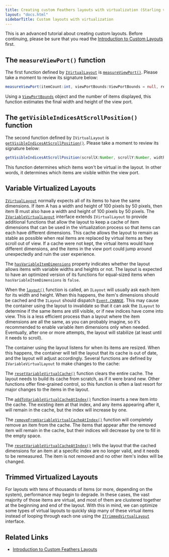 ```yaml
---
title: Creating custom Feathers layouts with virtualization (Starling version)
layout: "docs.html"
sidebarTitle: Custom layouts with virtualization
---
```


This is an advanced tutorial about creating custom layouts. Before continuing, please be sure that you read the [Introduction to Custom Layouts](./custom-layouts.md) first.

## The `measureViewPort()` function

The first function defined by [`IVirtualLayout`](/api-reference/feathers/layout/IVirtualLayout.html) is [`measureViewPort()`](</api-reference/feathers/layout/IVirtualLayout.html#measureViewPort()>). Please take a moment to review its signature below:

```actionscript
measureViewPort(itemCount:int, viewPortBounds:ViewPortBounds = null, result:Point = null):Point
```

Using a [`ViewPortBounds`](/api-reference/feathers/layout/ViewPortBounds.html) object and the number of items displayed, this function estimates the final width and height of the view port.

## The `getVisibleIndicesAtScrollPosition()` function

The second function defined by `IVirtualLayout` is [`getVisibleIndicesAtScrollPosition()`](</api-reference/feathers/layout/IVirtualLayout.html#getVisibleIndicesAtScrollPosition()>). Please take a moment to review its signature below:

```actionscript
getVisibleIndicesAtScrollPosition(scrollX:Number, scrollY:Number, width:Number, height:Number, itemCount:int, result:Vector.<int> = null):Vector.<int>
```

This function determines which items won't be virtual in the layout. In other words, it determines which items are visible within the view port.

## Variable Virtualized Layouts

[`IVirtualLayout`](/api-reference/feathers/layout/IVirtualLayout.html) normally expects all of its items to have the same dimensions. If item A has a width and height of 100 pixels by 50 pixels, then item B must also have a width and height of 100 pixels by 50 pixels. The [`IVariableVirtualLayout`](/api-reference/feathers/layout/IVariableVirtualLayout.html) interface extends `IVirtualLayout` to provide additional functions that allow the layout to keep a cache of item dimensions that can be used in the virtualization process so that items can each have different dimensions. This cache allows the layout to remain as stable as possible when real items are replaced by virtual items as they scroll out of view. If a cache were not kept, the virtual items would have different dimensions, and the items in the view port could jump around unexpectedly and ruin the user experience.

The [`hasVariableItemDimensions`](/api-reference/feathers/layout/IVariableVirtualLayout.html#hasVariableItemDimensions) property indicates whether the layout allows items with variable widths and heights or not. The layout is expected to have an optimized version of its functions for equal-sized items when `hasVariableItemDimensions` is `false`.

When the [`layout()`](</api-reference/feathers/layout/ILayout.html#layout()>) function is called, an `ILayout` will usually ask each item for its width and height. When this happens, the item's dimensions should be cached and the `ILayout` should dispatch [`Event.CHANGE`](/api-reference/feathers/layout/ILayout.html#event:change). This may cause the container using the layout to invalidate so that it can ask the `ILayout` to determine if the same items are still visible, or if new indices have come into view. This is a less efficient process than a layout where the item dimensions are all the same, as you can probably imagine, so it's recommended to enable variable item dimensions only when needed. Eventually, after one or more attempts, the layout will stabilize (at least until it needs to scroll).

The container using the layout listens for when its items are resized. When this happens, the container will tell the layout that its cache is out of date, and the layout will adjust accordingly. Several functions are defined by `IVariableVirtualLayout` to make changes to the cache:

The [`resetVariableVirtualCache()`](</api-reference/feathers/layout/IVariableVirtualLayout.html#resetVariableVirtualCache()>) function clears the entire cache. The layout needs to build its cache from scratch, as if it were brand new. Other functions offer fine-grained control, so this function is often a last resort for major changes to the items in the layout.

The [`addToVariableVirtualCacheAtIndex()`](</api-reference/feathers/layout/IVariableVirtualLayout.html#addToVariableVirtualCacheAtIndex()>) function inserts a new item into the cache. The existing item at that index, and any items appearing after it, will remain in the cache, but the index will increase by one.

The [`removeFromVariableVirtualCacheAtIndex()`](</api-reference/feathers/layout/IVariableVirtualLayout.html#removeFromVariableVirtualCacheAtIndex()>) function will completely remove an item from the cache. The items that appear after the removed item will remain in the cache, but their indices will decrease by one to fill in the empty space.

The [`resetVariableVirtualCacheAtIndex()`](</api-reference/feathers/layout/IVariableVirtualLayout.html#resetVariableVirtualCacheAtIndex()>) tells the layout that the cached dimensions for an item at a specific index are no longer valid, and it needs to be remeasured. The item is not removed and no other item's index will be changed.

## Trimmed Virtualized Layouts

For layouts with tens of thousands of items (or more, depending on the system), performance may begin to degrade. In these cases, the vast majority of those items are virtual, and most of them are clustered together at the beginning and end of the layout. With this in mind, we can optimize some types of virtual layouts to quickly skip many of these virtual items instead of looping through each one using the [`ITrimmedVirtualLayout`](/api-reference/feathers/layout/ITrimmedVirtualLayout.html) interface.

## Related Links

- [Introduction to Custom Feathers Layouts](./custom-layouts.md)

